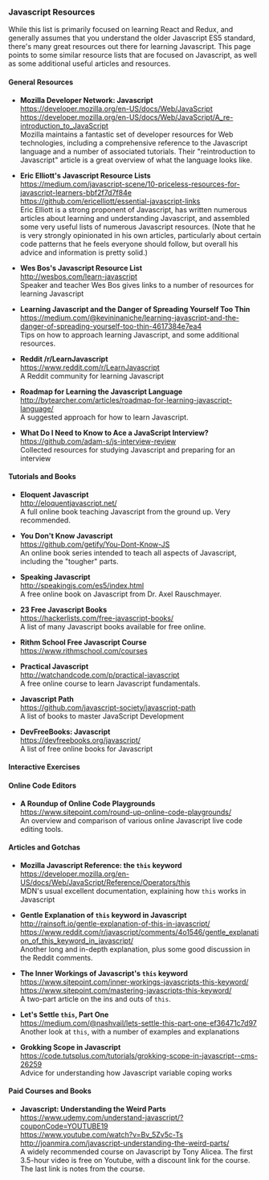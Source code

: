 ### Javascript Resources

While this list is primarily focused on learning React and Redux, and generally assumes that you understand the older Javascript ES5 standard, there's many great resources out there for learning Javascript.  This page points to some similar resource lists that are focused on Javascript, as well as some additional useful articles and resources.


#### General Resources

- **Mozilla Developer Network: Javascript**  
  https://developer.mozilla.org/en-US/docs/Web/JavaScript  
  https://developer.mozilla.org/en-US/docs/Web/JavaScript/A_re-introduction_to_JavaScript  
  Mozilla maintains a fantastic set of developer resources for Web technologies, including a comprehensive reference to the Javascript language and a number of associated tutorials.  Their "reintroduction to Javascript" article is a great overview of what the language looks like.
  
  
- **Eric Elliott's Javascript Resource Lists**  
  https://medium.com/javascript-scene/10-priceless-resources-for-javascript-learners-bbf2f7d7f84e  
  https://github.com/ericelliott/essential-javascript-links  
  Eric Elliott is a strong proponent of Javascript, has written numerous articles about learning and understanding Javascript, and assembled some very useful lists of numerous Javascript resources.  (Note that he is very strongly opinionated in his own articles, particularly about certain code patterns that he feels everyone should follow, but overall his advice and information is pretty solid.)
  
- **Wes Bos's Javascript Resource List**  
  http://wesbos.com/learn-javascript  
  Speaker and teacher Wes Bos gives links to a number of resources for learning Javascript
  
  
- **Learning Javascript and the Danger of Spreading Yourself Too Thin**  
  https://medium.com/@kevininaniche/learning-javascript-and-the-danger-of-spreading-yourself-too-thin-4617384e7ea4  
  Tips on how to approach learning Javascript, and some additional resources.
  
- **Reddit /r/LearnJavascript**  
  https://www.reddit.com/r/LearnJavascript  
  A Reddit community for learning Javascript
  
- **Roadmap for Learning the Javascript Language**   
  http://bytearcher.com/articles/roadmap-for-learning-javascript-language/  
  A suggested approach for how to learn Javascript.
  
- **What Do I Need to Know to Ace a JavaScript Interview?**  
  https://github.com/adam-s/js-interview-review  
  Collected resources for studying Javascript and preparing for an interview
  

  


#### Tutorials and Books

- **Eloquent Javascript**  
  http://eloquentjavascript.net/  
  A full online book teaching Javascript from the ground up.  Very recommended.
  
- **You Don't Know Javascript**  
  https://github.com/getify/You-Dont-Know-JS  
  An online book series intended to teach all aspects of Javascript, including the "tougher" parts.
  
- **Speaking Javascript**  
  http://speakingjs.com/es5/index.html  
  A free online book on Javascript from Dr. Axel Rauschmayer.
  
- **23 Free Javascript Books**  
  https://hackerlists.com/free-javascript-books/  
  A list of many Javascript books available for free online.
  
- **Rithm School Free Javascript Course**  
  https://www.rithmschool.com/courses  
  
- **Practical Javascript**  
  http://watchandcode.com/p/practical-javascript  
  A free online course to learn Javascript fundamentals.
  
- **Javascript Path**  
  https://github.com/javascript-society/javascript-path  
  A list of books to master JavaScript Development
  
- **DevFreeBooks: Javascript**  
  https://devfreebooks.org/javascript/  
  A list of free online books for Javascript
  
  
#### Interactive Exercises




#### Online Code Editors

- **A Roundup of Online Code Playgrounds**  
  https://www.sitepoint.com/round-up-online-code-playgrounds/  
  An overview and comparison of various online Javascript live code editing tools.


#### Articles and Gotchas

- **Mozilla Javascript Reference: the `this` keyword**  
  https://developer.mozilla.org/en-US/docs/Web/JavaScript/Reference/Operators/this  
  MDN's usual excellent documentation, explaining how `this` works in Javascript
  
- **Gentle Explanation of `this` keyword in Javascript**  
  http://rainsoft.io/gentle-explanation-of-this-in-javascript/  
  https://www.reddit.com/r/javascript/comments/4o1546/gentle_explanation_of_this_keyword_in_javascript/  
  Another long and in-depth explanation, plus some good discussion in the Reddit comments.
  
- **The Inner Workings of Javascript's `this` keyword**  
  https://www.sitepoint.com/inner-workings-javascripts-this-keyword/  
  https://www.sitepoint.com/mastering-javascripts-this-keyword/  
  A two-part article on the ins and outs of `this`.
  
- **Let's Settle `this`, Part One**  
  https://medium.com/@nashvail/lets-settle-this-part-one-ef36471c7d97  
  Another look at `this`, with a number of examples and explanations

- **Grokking Scope in Javascript**  
  https://code.tutsplus.com/tutorials/grokking-scope-in-javascript--cms-26259  
  Advice for understanding how Javascript variable coping works


#### Paid Courses and Books

- **Javascript: Understanding the Weird Parts**  
  https://www.udemy.com/understand-javascript/?couponCode=YOUTUBE19  
  https://www.youtube.com/watch?v=Bv_5Zv5c-Ts  
  http://joanmira.com/javascript-understanding-the-weird-parts/  
  A widely recommended course on Javascript by Tony Alicea.  The first 3.5-hour video is free on Youtube, with a discount link for the course.  The last link is notes from the course.